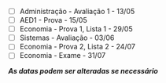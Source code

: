 - [ ] Administração - Avaliação 1 - 13/05
- [ ] AED1 - Prova - 15/05
- [ ] Economia - Prova 1, Lista 1 - 29/05
- [ ] Sistemas - Avaliação - 03/06
- [ ] Economia - Prova 2, Lista 2 - 24/07
- [ ] Economia - Exame - 31/07

***As datas podem ser alteradas se necessário***
